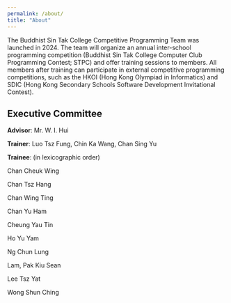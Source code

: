 ```yaml
---
permalink: /about/
title: "About"
---
```


The Buddhist Sin Tak College Competitive Programming Team was launched in 2024. The team will organize an annual inter-school programming competition (Buddhist Sin Tak College Computer Club Programming Contest; STPC) and offer training sessions to members. All members after training can participate in external competitive programming competitions, such as the HKOI (Hong Kong Olympiad in Informatics) and SDIC (Hong Kong Secondary Schools Software Development Invitational Contest).

## Executive Committee

**Advisor**: Mr. W. I. Hui

**Trainer**: Luo Tsz Fung, Chin Ka Wang, Chan Sing Yu

**Trainee**: (in lexicographic order)

Chan Cheuk Wing

Chan Tsz Hang

Chan Wing Ting

Chan Yu Ham

Cheung Yau Tin

Ho Yu Yam

Ng Chun Lung

Lam, Pak Kiu Sean

Lee Tsz Yat

Wong Shun Ching